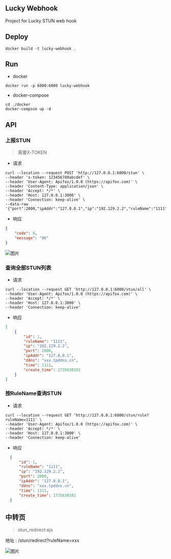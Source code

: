 ## Lucky Webhook
Project for Lucky STUN web hook

## Deploy
```shell
docker build -t lucky-webhook .
```
## Run
- docker 
```
docker run -p 6000:6000 lucky-webhook
```
- docker-compose
```shell
cd ./docker
docker-compose up -d
```

## API

### 上报STUN
> 需要X-TOKEN

- 请求
```
curl --location --request POST 'http://127.0.0.1:6000/stun' \
--header 'x-token: 123456789abcdef' \
--header 'User-Agent: Apifox/1.0.0 (https://apifox.com)' \
--header 'Content-Type: application/json' \
--header 'Accept: */*' \
--header 'Host: 127.0.0.1:3000' \
--header 'Connection: keep-alive' \
--data-raw '{"port":2000,"ipAddr":"127.0.0.1","ip":"192.129.2.2","ruleName":"1111","time":1111,"ddns":"xxx.tpddns.cn"}'
```
- 响应
```json
{
    "code": 0,
    "message": "OK"
}
```
![图片](https://public-picgo.oss-cn-guangzhou.aliyuncs.com/stun_post.png)


### 查询全部STUN列表
- 请求
```
curl --location --request GET 'http://127.0.0.1:6000/stun/all' \
--header 'User-Agent: Apifox/1.0.0 (https://apifox.com)' \
--header 'Accept: */*' \
--header 'Host: 127.0.0.1:3000' \
--header 'Connection: keep-alive'
```
- 响应
```json
[
    {
        "id": 1,
        "ruleName": "1111",
        "ip": "192.129.2.2",
        "port": 2000,
        "ipAddr": "127.0.0.1",
        "ddns": "xxx.tpddns.cn",
        "time": 1111,
        "create_time": 1735630101
    }
]
```
### 按RuleName查询STUN
- 请求
```
curl --location --request GET 'http://127.0.0.1:6000/stun/rule?ruleName=1111' \
--header 'User-Agent: Apifox/1.0.0 (https://apifox.com)' \
--header 'Accept: */*' \
--header 'Host: 127.0.0.1:3000' \
--header 'Connection: keep-alive'
```
- 响应
```json
  {
      "id": 1,
      "ruleName": "1111",
      "ip": "192.129.2.2",
      "port": 2000,
      "ipAddr": "127.0.0.1",
      "ddns": "xxx.tpddns.cn",
      "time": 1111,
      "create_time": 1735630101
  }
```

## 中转页
> stun_redirect.ejs

地址 : /stun/redirect?ruleName=xxx

![图片](https://public-picgo.oss-cn-guangzhou.aliyuncs.com/stun_redirect.png)